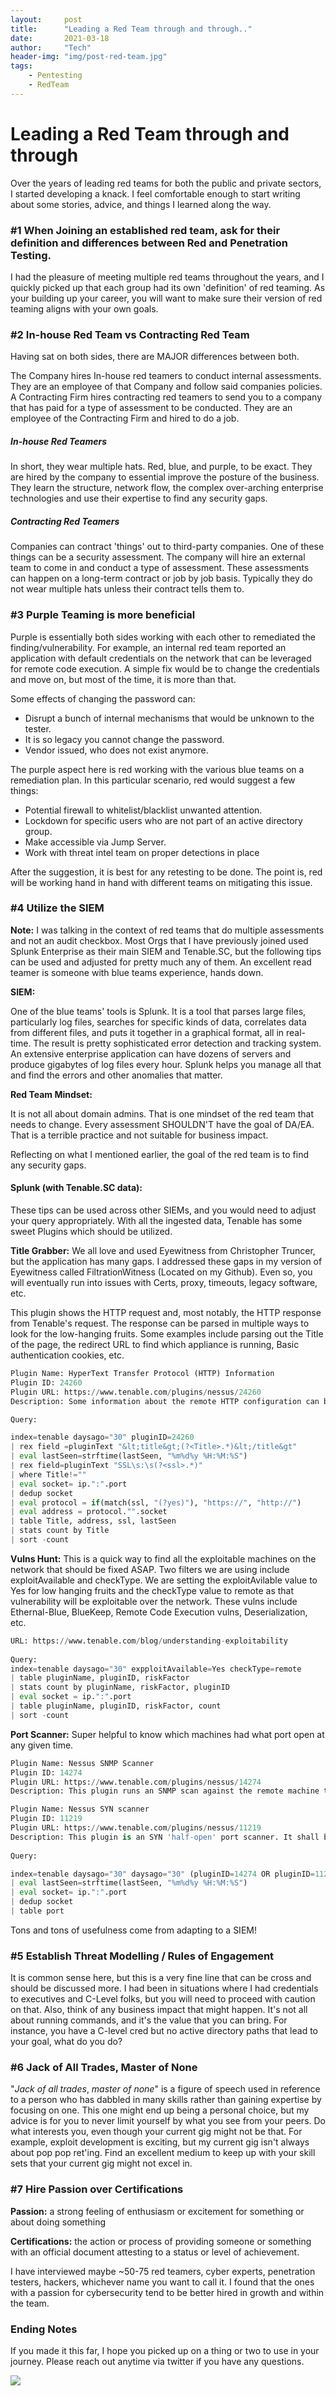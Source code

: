 ```yaml
---
layout:     post
title:      "Leading a Red Team through and through.."
date:       2021-03-18
author:     "Tech"
header-img: "img/post-red-team.jpg"
tags:
    - Pentesting
    - RedTeam
---
```


#  Leading a Red Team through and through

Over the years of leading red teams for both the public and private sectors, I started developing a knack. I feel comfortable enough to start writing about some stories, advice, and things I learned along the way.

### #1 When Joining an established red team, ask for their definition and differences between Red and Penetration Testing.

I had the pleasure of meeting multiple red teams throughout the years, and I quickly picked up that each group had its own 'definition' of red teaming. As your building up your career, you will want to make sure their version of red teaming aligns with your own goals. 

### #2 In-house Red Team vs Contracting Red Team

Having sat on both sides, there are MAJOR differences between both. 

The Company hires In-house red teamers to conduct internal assessments. They are an employee of that Company and follow said companies policies. A Contracting Firm hires contracting red teamers to send you to a company that has paid for a type of assessment to be conducted. They are an employee of the Contracting Firm and hired to do a job. 

##### In-house Red Teamers

In short, they wear multiple hats. Red, blue, and purple, to be exact. They are hired by the company to essential improve the posture of the business. They learn the structure, network flow, the complex over-arching enterprise technologies and use their expertise to find any security gaps.

##### Contracting Red Teamers

Companies can contract 'things' out to third-party companies. One of these things can be a security assessment. The company will hire an external team to come in and conduct a type of assessment. These assessments can happen on a long-term contract or job by job basis. Typically they do not wear multiple hats unless their contract tells them to.

### #3 Purple Teaming is more beneficial

Purple is essentially both sides working with each other to remediated the finding/vulnerability. For example, an internal red team reported an application with default credentials on the network that can be leveraged for remote code execution. A simple fix would be to change the credentials and move on, but most of the time, it is more than that.

Some effects of changing the password can:

- Disrupt a bunch of internal mechanisms that would be unknown to the tester.
- It is so legacy you cannot change the password.
- Vendor issued, who does not exist anymore. 

The purple aspect here is red working with the various blue teams on a remediation plan. In this particular scenario, red would suggest a few things:

- Potential firewall to whitelist/blacklist unwanted attention.
- Lockdown for specific users who are not part of an active directory group.
- Make accessible via Jump Server.
- Work with threat intel team on proper detections in place

After the suggestion, it is best for any retesting to be done. The point is, red will be working hand in hand with different teams on mitigating this issue.

### #4 Utilize the SIEM

**Note:** I was talking in the context of red teams that do multiple assessments and not an audit checkbox. Most Orgs that I have previously joined used Splunk Enterprise as their main SIEM and Tenable.SC, but the following tips can be used and adjusted for pretty much any of them.
An excellent read teamer is someone with blue teams experience, hands down.

**SIEM:**

One of the blue teams' tools is Splunk. It is a tool that parses large files, particularly log files, searches for specific kinds of data, correlates data from different files, and puts it together in a graphical format, all in real-time.
The result is pretty sophisticated error detection and tracking system. An extensive enterprise application can have dozens of servers and produce gigabytes of log files every hour. Splunk helps you manage all that and find the errors and other anomalies that matter.

**Red Team Mindset:**

It is not all about domain admins. That is one mindset of the red team that needs to change. Every assessment SHOULDN'T have the goal of DA/EA. That is a terrible practice and not suitable for business impact.

Reflecting on what I mentioned earlier, the goal of the red team is to find any security gaps.

#### Splunk (with Tenable.SC data):

These tips can be used across other SIEMs, and you would need to adjust your query appropriately. With all the ingested data, Tenable has some sweet Plugins which should be utilized. 

**Title Grabber:**
	We all love and used Eyewitness from Christopher Truncer, but the application has many gaps. I addressed these gaps in my version of Eyewitness called FiltrationWitness (Located on my Github). Even so, you will eventually run into issues with Certs, proxy, timeouts, legacy software, etc.
	
This plugin shows the HTTP request and, most notably, the HTTP response from Tenable's request. The response can be parsed in multiple ways to look for the low-hanging fruits. Some examples include parsing out the Title of the page, the redirect URL to find which appliance is running, Basic authentication cookies, etc.
    

```python
Plugin Name: HyperText Transfer Protocol (HTTP) Information
Plugin ID: 24260
Plugin URL: https://www.tenable.com/plugins/nessus/24260
Description: Some information about the remote HTTP configuration can be extracted.

Query:

index=tenable daysago="30" pluginID=24260
| rex field =pluginText "&lt;title&gt;(?<Title>.*)&lt;/title&gt"
| eval lastSeen=strftime(lastSeen, "%m%d%y %H:%M:%S")
| rex field=pluginText "SSL\s:\s(?<ssl>.*)"
| where Title!=""
| eval socket= ip.":".port
| dedup socket
| eval protocol = if(match(ssl, "(?yes)"), "https://", "http://")
| eval address = protocol."".socket
| table Title, address, ssl, lastSeen
| stats count by Title
| sort -count
```



**Vulns Hunt:**
This is a quick way to find all the exploitable machines on the network that should be fixed ASAP. Two filters we are using include exploitAvailable and checkType. We are setting the exploitAvilable value to Yes for low hanging fruits and the checkType value to remote as that vulnerability will be exploitable over the network. These vulns include Ethernal-Blue, BlueKeep, Remote Code Execution vulns, Deserialization, etc.

```python
URL: https://www.tenable.com/blog/understanding-exploitability
    
Query:
index=tenable daysago="30" expploitAvailable=Yes checkType=remote
| table pluginName, pluginID, riskFactor
| stats count by pluginName, riskFactor, pluginID
| eval socket = ip.":".port
| table pluginName, pluginID, riskFactor, count
| sort -count
```



**Port Scanner:**
Super helpful to know which machines had what port open at any given time.  


```python
Plugin Name: Nessus SNMP Scanner
Plugin ID: 14274
Plugin URL: https://www.tenable.com/plugins/nessus/14274
Description: This plugin runs an SNMP scan against the remote machine to find open ports.

Plugin Name: Nessus SYN scanner
Plugin ID: 11219
Plugin URL: https://www.tenable.com/plugins/nessus/11219
Description: This plugin is an SYN 'half-open' port scanner. It shall be reasonably quick even against a firewalled target.
    
Query:

index=tenable daysago="30" daysago="30" (pluginID=14274 OR pluginID=11219)
| eval lastSeen=strftime(lastSeen, "%m%d%y %H:%M:%S")
| eval socket= ip.":".port
| dedup socket
| table port
```

Tons and tons of usefulness come from adapting to a SIEM!

### #5 Establish Threat Modelling / Rules of Engagement

It is common sense here, but this is a very fine line that can be cross and should be discussed more. I had been in situations where I had credentials to executives and C-Level folks, but you will need to proceed with caution on that. Also, think of any business impact that might happen. It's not all about running commands, and it's the value that you can bring. For instance, you have a C-level cred but no active directory paths that lead to your goal, what do you do? 

### #6 Jack of All Trades, Master of None

"*Jack of all trades*, *master of none*" is a figure of speech used in reference to a person who has dabbled in many skills rather than gaining expertise by focusing on one. This one might end up being a personal choice, but my advice is for you to never limit yourself by what you see from your peers. Do what interests you, even though your current gig might not be that. For example, exploit development is exciting, but my current gig isn't always about pop pop ret'ing. Find an excellent medium to keep up with your skill sets that your current gig might not excel in.

### #7 Hire Passion over Certifications

**Passion:** a strong feeling of enthusiasm or excitement for something or about doing something

**Certifications:** the action or process of providing someone or something with an official document attesting to a status or level of achievement.

I have interviewed maybe ~50-75 red teamers, cyber experts, penetration testers, hackers, whichever name you want to call it. I found that the ones with a passion for cybersecurity tend to be better hired in growth and within the team.

### Ending Notes

If you made it this far, I hope you picked up on a thing or two to use in your journey. Please reach out anytime via twitter if you have any questions.



![](/img/in-post/post-js-version/mr-robot.gif)
